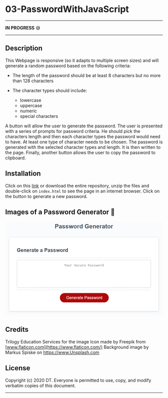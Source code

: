 # 03-PasswordWithJavaScript

---

**IN PROGRESS** :sweat_smile:   

---

## Description 
This Webpage is responsive (so it adapts to multiple screen sizes) and will generate a random password based on the following criteria:
   
   * The length of the password should be at least 8 characters but no more than 128 characters
    
   * The character types should include:
        - lowercase
        - uppercase
        - numeric
        - special characters 

A button will allow the user to generate the password. The user is presented with a series of prompts for password criteria. He should pick the characters length and then each character types the password would need to have. At least one type of character needs to be chosen. The password is generated with the selected character types and length. It is then written to the page.
Finally, another button allows the user to copy the password to clipboard.

## Installation

Click on this [link] or download the entire repository, unzip the files and double-click on `index.html` to see the page in an internet browser. Click on the button to generate a new password.


## Images of a Password Generator  :mag_right:

![index at 992](./assets/images/03-javascript-homework-demo.png)


## Credits

Trilogy Education Services for the image
Icon made by Freepik from [www.flaticon.com](https://www.flaticon.com/)
Background image by Markus Spiske on https://www.Unsplash.com

## License

Copyright (c) 2020 DT. Everyone is permitted to use, copy, and modify verbatim copies of this document.

---
[link]: https://delph-sunny.github.io/03-PasswordWithJavaScript/
